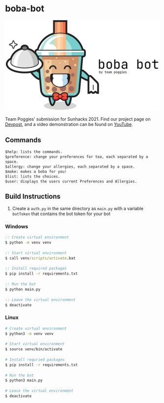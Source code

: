 # boba-bot
![logo](Images/mrboba.jpg)

Team Poggies' submission for Sunhacks 2021.
Find our project page on [Devpost](https://devpost.com/software/boba-bot), and a video demonstration can be found on [YouTube](https://www.youtube.com/watch?v=YGLsBpBqap0&ab_channel=tenmo).
## Commands
```
$help: lists the commands.
$preference: change your preferences for tea, each separated by a space.
$allergy: change your allergies, each separated by a space.
$make: makes a boba for you!
$list: lists the choices.
$user: displays the users current Preferences and Allergies.
```

## Build Instructions
1. Create a `auth.py` in the same directory as `main.py` with a variable `botToken` that contains the bot token for your bot
### Windows
```bat
:: Create virtual environment
$ python -m venv venv

:: Start virtual environment
$ call venv/scripts/activate.bat

:: Install required packages
$ pip install -r requirements.txt

:: Run the bot
$ python main.py

:: Leave the virtual environment
$ deactivate
```

### Linux
```bash
# Create virtual environment
$ python3 -m venv venv

# Start virtual environment
$ source venv/bin/activate

# Install requried packages
$ pip install -r requirements.txt

# Run the bot
$ python3 main.py

# Leave the virtual environment
$ deactivate
```